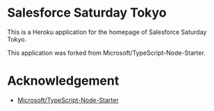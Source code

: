 # Salesforce Saturday Tokyo

This is a Heroku application for the homepage of Salesforce Saturday Tokyo.

This application was forked from Microsoft/TypeScript-Node-Starter.

# Acknowledgement

- [Microsoft/TypeScript-Node-Starter](https://github.com/Microsoft/TypeScript-Node-Starter)
